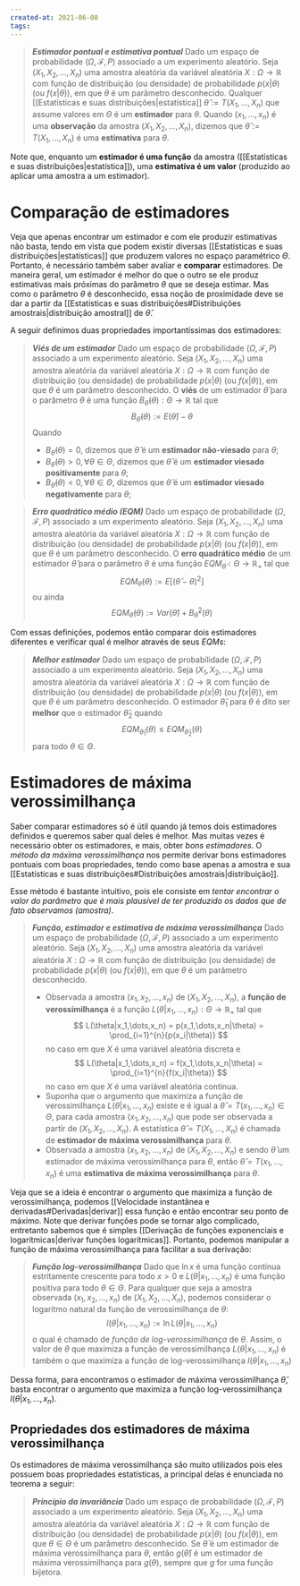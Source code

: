 ```yaml
---
created-at: 2021-06-08
tags:
---
```

> ***Estimador pontual e estimativa pontual***
> Dado um espaço de probabilidade $(\Omega, \mathcal{F}, P)$ associado a um experimento aleatório. Seja $(X_1, X_2, \dots, X_n)$ uma amostra aleatória da variável aleatória $X : \Omega \rightarrow \mathbb{R}$ com função de distribuição (ou densidade) de probabilidade $p(x|\theta)$ (ou $f(x|\theta)$), em que $\theta$ é um parâmetro desconhecido. Qualquer [[Estatísticas e suas distribuições|estatística]] $\hat{\theta} := T(X_1, \dots, X_n)$ que assume valores em $\Theta$ é um **estimador** para $\theta$. Quando $(x_1, \dots, x_n)$ é uma **observação** da amostra $(X_1, X_2, \dots, X_n)$, dizemos que $\hat{\theta} := T(X_1,\dots,X_n)$ é uma **estimativa** para $\theta$.

Note que, enquanto um **estimador é uma função** da amostra ([[Estatísticas e suas distribuições|estatística]]), uma **estimativa é um valor** (produzido ao aplicar uma amostra a um estimador).

# Comparação de estimadores
Veja que apenas encontrar um estimador e com ele produzir estimativas não basta, tendo em vista que podem existir diversas [[Estatísticas e suas distribuições|estatísticas]] que produzem valores no espaço paramétrico $\Theta$. Portanto, é necessário também saber avaliar e **comparar** estimadores. De maneira geral, um estimador é melhor do que o outro se ele produz estimativas mais próximas do parâmetro $\theta$ que se deseja estimar. Mas como o parâmetro $\theta$ é desconhecido, essa noção de proximidade deve se dar a partir da [[Estatísticas e suas distribuições#Distribuições amostrais|distribuição amostral]] de $\hat{\theta}$.

A seguir definimos duas propriedades importantíssimas dos estimadores:

> ***Viés de um estimador***
> Dado um espaço de probabilidade $(\Omega, \mathcal{F}, P)$ associado a um experimento aleatório. Seja $(X_1, X_2, \dots, X_n)$ uma amostra aleatória da variável aleatória $X : \Omega \rightarrow \mathbb{R}$ com função de distribuição (ou densidade) de probabilidade $p(x|\theta)$ (ou $f(x|\theta)$), em que $\theta$ é um parâmetro desconhecido. O **viés** de um estimador $\hat{\theta}$ para o parâmetro $\theta$ é uma função $B_{\hat{\theta}}(\theta) : \Theta \rightarrow \mathbb{R}$ tal que
$$
  B_{\hat{\theta}}(\theta) := E(\hat{\theta}) - \theta
$$
> Quando
> - $B_{\hat{\theta}}(\theta) = 0$, dizemos que $\hat{\theta}$ é um **estimador não-viesado** para $\theta$;
> - $B_{\hat{\theta}}(\theta) > 0, \forall \theta \in \Theta$, dizemos que $\hat{\theta}$ é um **estimador viesado positivamente** para $\theta$;
> - $B_{\hat{\theta}}(\theta) < 0, \forall \theta \in \Theta$, dizemos que $\hat{\theta}$ é um **estimador viesado negativamente** para $\theta$;

> ***Erro quadrático médio (EQM)***
> Dado um espaço de probabilidade $(\Omega, \mathcal{F}, P)$ associado a um experimento aleatório. Seja $(X_1, X_2, \dots, X_n)$ uma amostra aleatória da variável aleatória $X : \Omega \rightarrow \mathbb{R}$ com função de distribuição (ou densidade) de probabilidade $p(x|\theta)$ (ou $f(x|\theta)$), em que $\theta$ é um parâmetro desconhecido. O **erro quadrático médio** de um estimador $\hat{\theta}$ para o parâmetro $\theta$ é uma função $EQM_{\hat{\theta}} : \Theta \rightarrow \mathbb{R}_+$ tal que
$$
  EQM_{\hat{\theta}}(\theta) := E\left[\left(\hat{\theta} - \theta\right)^2\right]
$$
> ou ainda
$$
  EQM_{\hat{\theta}}(\theta) := Var(\hat{\theta}) + B_{\hat{\theta}}^2(\theta)
$$

Com essas definições, podemos então comparar dois estimadores diferentes e verificar qual é melhor através de seus *EQMs*:

> ***Melhor estimador***
> Dado um espaço de probabilidade $(\Omega, \mathcal{F}, P)$ associado a um experimento aleatório. Seja $(X_1, X_2, \dots, X_n)$ uma amostra aleatória da variável aleatória $X : \Omega \rightarrow \mathbb{R}$ com função de distribuição (ou densidade) de probabilidade $p(x|\theta)$ (ou $f(x|\theta)$), em que $\theta$ é um parâmetro desconhecido. O estimador $\hat{\theta}_1$ para $\theta$ é dito ser **melhor** que o estimador $\hat{\theta}_2$ quando
$$
  EQM_{\hat{\theta}_1}(\theta) \leq EQM_{\hat{\theta}_2}(\theta)
$$
> para todo $\theta \in \Theta$.

# Estimadores de máxima verossimilhança
Saber comparar estimadores só é útil quando já temos dois estimadores definidos e queremos saber qual deles é melhor. Mas muitas vezes é necessário obter os estimadores, e mais, obter *bons estimadores*. O *método da máxima verossimilhança* nos permite derivar bons estimadores pontuais com boas propriedades, tendo como base apenas a amostra e sua [[Estatísticas e suas distribuições#Distribuições amostrais|distribuição]].

Esse método é bastante intuitivo, pois ele consiste em *tentar encontrar o valor do parâmetro que é mais plausível de ter produzido os dados que de fato observamos (amostra)*.

> ***Função, estimador e estimativa de máxima verossimilhança***
> Dado um espaço de probabilidade $(\Omega, \mathcal{F}, P)$ associado a um experimento aleatório. Seja $(X_1, X_2, \dots, X_n)$ uma amostra aleatória da variável aleatória $X : \Omega \rightarrow \mathbb{R}$ com função de distribuição (ou densidade) de probabilidade $p(x|\theta)$ (ou $f(x|\theta)$), em que $\theta$ é um parâmetro desconhecido.
> - Observada a amostra $(x_1, x_2, \dots, x_n)$ de $(X_1, X_2, \dots, X_n)$, a **função de verossimilhança** é a função $L(\theta|x_1,\dots,x_n) : \Theta \rightarrow \mathbb{R}_+$ tal que
$$
  L(\theta|x_1,\dots,x_n) = p(x_1,\dots,x_n|\theta) = \prod_{i=1}^{n}{p(x_i|\theta)}
$$
> no caso em que $X$ é uma variável aleatória discreta e
$$
  L(\theta|x_1,\dots,x_n) = f(x_1,\dots,x_n|\theta) = \prod_{i=1}^{n}{f(x_i|\theta)}
$$
> no caso em que $X$ é uma variável aleatória contínua.
> - Suponha que o argumento que maximiza a função de verossimilhança $L(\theta|x_1,\dots,x_n)$ existe e é igual a $\hat{\theta} = T(x_1,\dots,x_n) \in \Theta$, para cada amostra $(x_1, x_2, \dots, x_n)$ que pode ser observada a partir de $(X_1, X_2, \dots, X_n)$. A estatística $\hat{\theta} = T(X_1,\dots,X_n)$ é chamada de **estimador de máxima verossimilhança** para $\theta$.
> - Observada a amostra $(x_1, x_2, \dots, x_n)$ de $(X_1, X_2, \dots, X_n)$ e sendo $\hat{\theta}$ um estimador de máxima verossimilhança para $\theta$, então $\hat{\theta} = T(x_1,\dots,x_n)$ é uma **estimativa de máxima verossimilhança** para $\theta$.

Veja que se a ideia é encontrar o argumento que maximiza a função de verossimilhança, podemos [[Velocidade instantânea e derivadas#Derivadas|derivar]] essa função e então encontrar seu ponto de máximo. Note que derivar funções pode se tornar algo complicado, entretanto sabemos que é simples [[Derivação de funções exponenciais e logarítmicas|derivar funções logarítmicas]]. Portanto, podemos manipular a função de máxima verossimilhança para facilitar a sua derivação:

> ***Função log-verossimilhança***
> Dado que $\ln{x}$ é uma função contínua estritamente crescente para todo $x > 0$ e $L(\theta|x_1,\dots,x_n)$ é uma função positiva para todo $\theta \in \Theta$. Para qualquer que seja a amostra observada $(x_1, x_2, \dots, x_n)$ de $(X_1, X_2, \dots, X_n)$, podemos considerar o logaritmo natural da função de verossimilhança de $\theta$:
$$
  l(\theta|x_1,\dots,x_n) := \ln{L(\theta|x_1,\dots,x_n)}
$$
> o qual é chamado de *função de log-verossimilhança* de $\theta$. Assim, o valor de $\theta$ que maximiza a função de verossimilhança $L(\theta|x_1,\dots,x_n)$ é também o que maximiza a função de log-verossimilhança $l(\theta|x_1,\dots,x_n)$

Dessa forma, para encontramos o estimador de máxima verossimilhança $\hat{\theta}$, basta encontrar o argumento que maximiza a função log-verossimilhança $l(\theta|x_1,\dots,x_n)$.

## Propriedades dos estimadores de máxima verossimilhança
Os estimadores de máxima verossimilhança são muito utilizados pois eles possuem boas propriedades estatísticas, a principal delas é enunciada no teorema a seguir:

> ***Princípio da invariância***
> Dado um espaço de probabilidade $(\Omega, \mathcal{F}, P)$ associado a um experimento aleatório. Seja $(X_1, X_2, \dots, X_n)$ uma amostra aleatória da variável aleatória $X : \Omega \rightarrow \mathbb{R}$ com função de distribuição (ou densidade) de probabilidade $p(x|\theta)$ (ou $f(x|\theta)$), em que $\theta \in \Theta$ é um parâmetro desconhecido. Se $\hat{\theta}$ é um estimador de máxima verossimilhança para $\theta$, então $g(\hat{\theta})$ é um estimador de máxima verossimilhança para $g(\theta)$, sempre que $g$ for uma função bijetora.